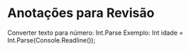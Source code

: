 # Anotações para Revisão 

Converter texto para número: Int.Parse
Exemplo: Int idade = Int.Parse(Console.Readline());